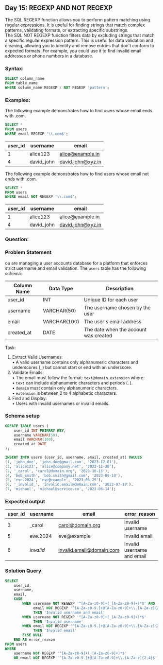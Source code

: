 ## Day 15: REGEXP AND NOT REGEXP

The SQL REGEXP function allows you to perform pattern matching using regular expressions. It is useful for finding strings that match complex patterns, validating formats, or extracting specific substrings.
<br>The SQL NOT REGEXP function filters data by excluding strings that match a specific regular expression pattern. This is useful for data validation and cleaning, allowing you to identify and remove entries that don't conform to expected formats. For example, you could use it to find invalid email addresses or phone numbers in a database.

### Syntax:

```sql
SELECT column_name 
FROM table_name 
WHERE column_name REGEXP / NOT REGEXP 'pattern'; 
```

### Examples:

The following example demonstrates how to find users whose email ends with .com.

```sql
SELECT * 
FROM users 
WHERE email REGEXP '\\.com$'; 
```

| user_id | username   | email                |
|---------|------------|----------------------|
| 1       | alice123   | alice@example.in     |
| 4       | david_john | david.john@xyz.in    |

The following example demonstrates how to find users whose email not ends with .com.

```sql
SELECT * 
FROM users 
WHERE email NOT REGEXP '\\.com$'; 
```

| user_id | username   | email                |
|---------|------------|----------------------|
| 1       | alice123   | alice@example.in     |
| 4       | david_john | david.john@xyz.in    |

### Question:

### Problem Statement

ou are managing a user accounts database for a platform that enforces strict username and email validation. The `users` table has the following schema:  

| Column Name  | Data Type     | Description                             |  
|--------------|---------------|-----------------------------------------|  
| user_id      | INT           | Unique ID for each user                 |  
| username     | VARCHAR(50)   | The username chosen by the user         |  
| email        | VARCHAR(100)  | The user's email address                |  
| created_at   | DATE          | The date when the account was created   |  

Task:  

1. Extract Valid Usernames:  
   • A valid username contains only alphanumeric characters and underscores (`_`) but cannot start or end with an underscore.  
2. Validate Emails:  
   • The email must follow the format: `text@domain.extension` where:  
     • `text` can include alphanumeric characters and periods (`.`).  
     • `domain` must contain only alphanumeric characters.  
     • `extension` is between 2 to 4 alphabetic characters.  
3. Find and Display:  
   • Users with invalid usernames or invalid emails.  

   
### Schema setup

```sql
CREATE TABLE users (
    user_id INT PRIMARY KEY,
    username VARCHAR(50),
    email VARCHAR(100),
    created_at DATE
);

INSERT INTO users (user_id, username, email, created_at) VALUES
(1, 'john_doe', 'john.doe@gmail.com', '2023-12-01'),
(2, 'alice123', 'alice@company.net', '2023-11-20'),
(3, '_carol', 'carol@domain.org', '2023-10-15'),
(4, 'bob_smith', 'bob.smith@gmail.com', '2023-09-10'),
(5, 'eve.2024', 'eve@example', '2023-08-25'),
(6, '_invalid_', 'invalid.email@domain.com', '2023-07-18'),
(7, 'michael', 'michael@service.co', '2023-06-14');
```

### Expected output

| user_id | username     | email                     | error_reason                |  
|---------|--------------|---------------------------|-----------------------------|  
| 3       | _carol       | carol@domain.org          | Invalid username            |  
| 5       | eve.2024     | eve@example               | Invalid email               |  
| 6       | _invalid_    | invalid.email@domain.com  | Invalid username and email  |  

### Solution Query

```sql
SELECT 
    user_id,
    username,
    email,
    CASE
        WHEN username NOT REGEXP '^[A-Za-z0-9]+(_[A-Za-z0-9]+)*$' AND 
             email NOT REGEXP '^[A-Za-z0-9.]+@[A-Za-z0-9]+\\.[A-Za-z]{2,4}$'
             THEN 'Invalid username and email'
        WHEN username NOT REGEXP '^[A-Za-z0-9]+(_[A-Za-z0-9]+)*$' 
             THEN 'Invalid username'
        WHEN email NOT REGEXP '^[A-Za-z0-9.]+@[A-Za-z0-9]+\\.[A-Za-z]{2,4}$'
             THEN 'Invalid email'
        ELSE NULL
    END AS error_reason
FROM users
WHERE 
    username NOT REGEXP '^[A-Za-z0-9]+(_[A-Za-z0-9]+)*$'
    OR email NOT REGEXP '^[A-Za-z0-9.]+@[A-Za-z0-9]+\\.[A-Za-z]{2,4}$';
```
